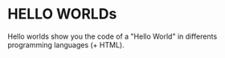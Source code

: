 HELLO WORLDs
============

Hello worlds show you the code of a "Hello World" in differents programming languages (+ HTML).
